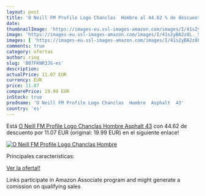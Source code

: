 ```yaml
---
layout: post
title: 'O Neill FM Profile Logo Chanclas  Hombre al 44.62 % de descuento'
date: 
thumbnailImage: 'https://images-eu.ssl-images-amazon.com/images/I/41s2yBA2z8L._SL200_.jpg'
image: 'https://images-eu.ssl-images-amazon.com/images/I/41s2yBA2z8L._SL200_.jpg'
images: [ 'https://images-eu.ssl-images-amazon.com/images/I/41s2yBA2z8L._SL200_.jpg' ]
comments: true
category: ofertas
author: ring
slug: 'B07FKNR3JG-es'
description:
actualPrice: 11.07 EUR
currency: EUR
price: 11.07
comparePrice: 19.99 EUR
inStock: true
prodname: 'O Neill FM Profile Logo Chanclas  Hombre  Asphalt  43'
country: 'es'
---
```


Está [O Neill FM Profile Logo Chanclas  Hombre  Asphalt  43](https://www.amazon.es/dp/B07FKNR3JG/?tag=tolees-21) con 44.62 de descuento por 11.07 EUR (original: 19.99 EUR) en el siguiente enlace!

[![O Neill FM Profile Logo Chanclas  Hombre](https://images-eu.ssl-images-amazon.com/images/I/41s2yBA2z8L._SL200_.jpg)](https://www.amazon.es/dp/B07FKNR3JG/?tag=tolees-21)

Principales características:


[Ver la oferta!!](https://www.amazon.es/dp/B07FKNR3JG/?tag=tolees-21)

Links participate in Amazon Associate program and might generate a comission on qualifying sales


